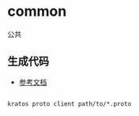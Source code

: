 # common

公共

## 生成代码

- [参考文档](./../README.md)

```shell

kratos proto client path/to/*.proto

```
